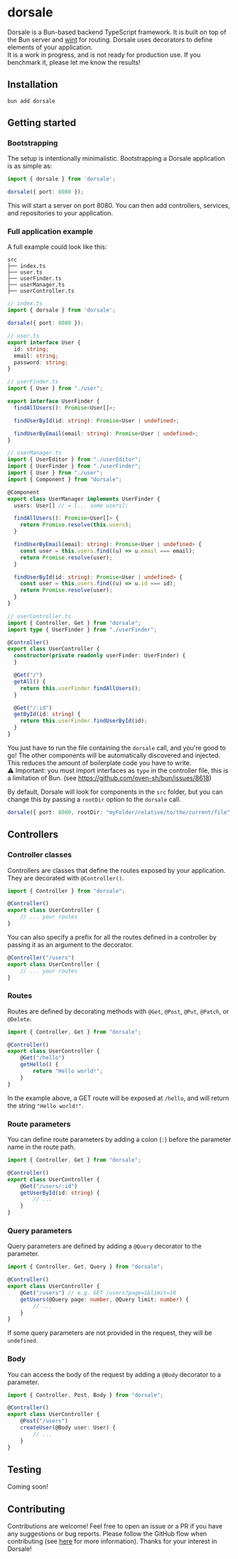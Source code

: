 # dorsale

Dorsale is a Bun-based backend TypeScript framework. It is built on top of the Bun server and [wint](https://github.com/aquapi/wint) for routing.
Dorsale uses decorators to define elements of your application.  
It is a work in progress, and is not ready for
production use.
If you benchmark it, please let me know the results!

## Installation

```shell
bun add dorsale
```

## Getting started

### Bootstrapping

The setup is intentionally minimalistic. Bootstrapping a Dorsale application is as simple as:

```ts
import { dorsale } from 'dorsale';

dorsale({ port: 8080 });
```

This will start a server on port 8080. You can then add controllers, services, and repositories to your application.

### Full application example
A full example could look like this:

```
src
├── index.ts
├── user.ts
├── userFinder.ts
├── userManager.ts
├── userController.ts
```

```ts
// index.ts
import { dorsale } from 'dorsale';

dorsale({ port: 8080 });
```

```ts
// user.ts
export interface User {
  id: string;
  email: string;
  password: string;
}
```

```ts
// userFinder.ts
import { User } from "./user";

export interface UserFinder {
  findAllUsers(): Promise<User[]>;

  findUserById(id: string): Promise<User | undefined>;

  findUserByEmail(email: string): Promise<User | undefined>;
}
```

```ts
// userManager.ts
import { UserEditor } from "./userEditor";
import { UserFinder } from "./userFinder";
import { User } from "./user";
import { Component } from "dorsale";

@Component
export class UserManager implements UserFinder {
  users: User[] // = [... some users];

  findAllUsers(): Promise<User[]> {
    return Promise.resolve(this.users);
  }

  findUserByEmail(email: string): Promise<User | undefined> {
    const user = this.users.find((u) => u.email === email);
    return Promise.resolve(user);
  }

  findUserById(id: string): Promise<User | undefined> {
    const user = this.users.find((u) => u.id === id);
    return Promise.resolve(user);
  }
}
```

```ts
// userController.ts
import { Controller, Get } from "dorsale";
import type { UserFinder } from "./userFinder";

@Controller()
export class UserController {
  constructor(private readonly userFinder: UserFinder) {
  }

  @Get("/")
  getAll() {
    return this.userFinder.findAllUsers();
  }

  @Get("/:id")
  getById(id: string) {
    return this.userFinder.findUserById(id);
  }
}
```

You just have to run the file containing the `dorsale` call, and you're good to go!
The other components will be automatically discovered and injected. This reduces the amount of boilerplate code you have
to write.  
⚠️ Important: you must import interfaces as `type` in the controller file, this is a limitation of Bun. (see https://github.com/oven-sh/bun/issues/8618)


By default, Dorsale will look for components in the `src` folder, but you can change this by passing a `rootDir` option
to the `dorsale` call.

```ts
dorsale({ port: 8080, rootDir: "myFolder/relative/to/the/current/file" });
```

## Controllers

### Controller classes

Controllers are classes that define the routes exposed by your application. They are decorated with `@Controller()`.
```ts
import { Controller } from "dorsale";

@Controller()
export class UserController {
    // ... your routes
}
```

You can also specify a prefix for all the routes defined in a controller by passing it as an argument to the decorator.
```ts
@Controller("/users")
export class UserController {
    // ... your routes
}
```

### Routes

Routes are defined by decorating methods with `@Get`, `@Post`, `@Put`, `@Patch`, or `@Delete`.
```ts
import { Controller, Get } from "dorsale";

@Controller()
export class UserController {
    @Get("/hello")
    getHello() {
        return "Hello world!";
    }
}
```
In the example above, a GET route will be exposed at `/hello`, and will return the string `"Hello world!"`.

### Route parameters

You can define route parameters by adding a colon (`:`) before the parameter name in the route path.
```ts
import { Controller, Get } from "dorsale";

@Controller()
export class UserController {
    @Get("/users/:id")
    getUserById(id: string) {
        // ...
    }
}
```

### Query parameters

Query parameters are defined by adding a `@Query` decorator to the parameter.
```ts
import { Controller, Get, Query } from "dorsale";

@Controller()
export class UserController {
    @Get("/users") // e.g. GET /users?page=1&limit=10
    getUsers(@Query page: number, @Query limit: number) {
        // ...
    }
}
```
If some query parameters are not provided in the request, they will be `undefined`.

### Body

You can access the body of the request by adding a `@Body` decorator to a parameter.
```ts
import { Controller, Post, Body } from "dorsale";

@Controller()
export class UserController {
    @Post("/users")
    createUser(@Body user: User) {
        // ...
    }
}
```

## Testing

Coming soon!

## Contributing

Contributions are welcome! Feel free to open an issue or a PR if you have any suggestions or bug reports.
Please follow the GitHub flow when contributing (see [here](https://guides.github.com/introduction/flow/) for more
information).
Thanks for your interest in Dorsale!
